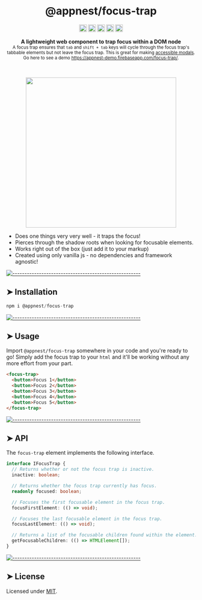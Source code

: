 <h1 align="center">@appnest/focus-trap</h1>

<p align="center">
		<a href="https://npmcharts.com/compare/@appnest/focus-trap?minimal=true"><img alt="Downloads per month" src="https://img.shields.io/npm/dm/@appnest/focus-trap.svg" height="20"/></a>
<a href="https://www.npmjs.com/package/@appnest/focus-trap"><img alt="NPM Version" src="https://img.shields.io/npm/v/@appnest/focus-trap.svg" height="20"/></a>
<a href="https://david-dm.org/andreasbm/focus-trap"><img alt="Dependencies" src="https://img.shields.io/david/andreasbm/focus-trap.svg" height="20"/></a>
<a href="https://github.com/andreasbm/focus-trap/graphs/contributors"><img alt="Contributors" src="https://img.shields.io/github/contributors/andreasbm/focus-trap.svg" height="20"/></a>
<a href="https://www.webcomponents.org/element/@appnest/focus-trap"><img alt="Published on webcomponents.org" src="https://img.shields.io/badge/webcomponents.org-published-blue.svg" height="20"/></a>
	</p>


<p align="center">
  <b>A lightweight web component to trap focus within a DOM node</b></br>
  <sub>A focus trap ensures that <code>tab</code> and <code>shift + tab</code> keys will cycle through the focus trap's tabbable elements but not leave the focus trap. This is great for making <a href='https://www.w3.org/TR/wai-aria-practices/examples/dialog-modal/dialog.html'>accessible modals</a>. Go here to see a demo <a href="https://appnest-demo.firebaseapp.com/focus-trap/">https://appnest-demo.firebaseapp.com/focus-trap/</a>.<sub>
</p>

<br />


<p align="center">
	<img src='https://raw.githubusercontent.com/andreasbm/focus-trap/master/assets/demo.gif' width='400'>
</p>

* Does one things very very well - it traps the focus!
* Pierces through the shadow roots when looking for focusable elements.
* Works right out of the box (just add it to your markup)
* Created using only vanilla js - no dependencies and framework agnostic!


[![-----------------------------------------------------](https://raw.githubusercontent.com/andreasbm/readme/master/assets/lines/rainbow.png)](#installation)

## ➤ Installation

```javascript
npm i @appnest/focus-trap
```



[![-----------------------------------------------------](https://raw.githubusercontent.com/andreasbm/readme/master/assets/lines/rainbow.png)](#usage)

## ➤ Usage

Import `@appnest/focus-trap` somewhere in your code and you're ready to go! Simply add the focus trap to your `html` and it'll be working without any more effort from your part.

```html
<focus-trap>
  <button>Focus 1</button>
  <button>Focus 2</button>
  <button>Focus 3</button>
  <button>Focus 4</button>
  <button>Focus 5</button>
</focus-trap>
```



[![-----------------------------------------------------](https://raw.githubusercontent.com/andreasbm/readme/master/assets/lines/rainbow.png)](#api)

## ➤ API

The `focus-trap` element implements the following interface.

```typescript
interface IFocusTrap {
  // Returns whether or not the focus trap is inactive.
  inactive: boolean;

  // Returns whether the focus trap currently has focus.
  readonly focused: boolean;

  // Focuses the first focusable element in the focus trap.
  focusFirstElement: (() => void);

  // Focuses the last focusable element in the focus trap.
  focusLastElement: (() => void);

  // Returns a list of the focusable children found within the element.
  getFocusableChildren: (() => HTMLElement[]);
}
```



[![-----------------------------------------------------](https://raw.githubusercontent.com/andreasbm/readme/master/assets/lines/rainbow.png)](#license)

## ➤ License
	
Licensed under [MIT](https://opensource.org/licenses/MIT).
